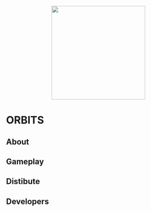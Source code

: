 <p align="center">
  <img width="256" height="256" src="https://ibb.co/Y0HXcqv">
</p>

# ORBITS



## About
## Gameplay
## Distibute
## Developers